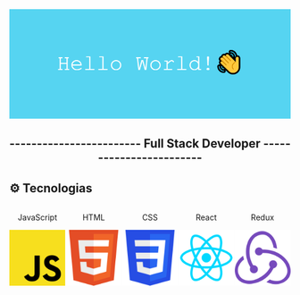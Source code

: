 <img src='./media/banner.png'/>

<h2 align='center'>------------------------ Full Stack Developer ------------------------</h2>

## ⚙ Tecnologias

<div style="display:flex; flex-wrap:wrap; width:100%">
    <div style="display:flex; flex-direction:column; align-items:center; width:20%">
        <p>JavaScript</p>
        <img width='100px' src='./media/javascript.png'/>
    </div>
    <div style="display:flex; flex-direction:column; align-items:center; width:20%">
        <p>HTML</p>
        <img width='100px' src='./media/html.png'/>
    </div>
    <div style="display:flex; flex-direction:column; align-items:center; width:20%">
        <p>CSS</p>
        <img width='100px' src='./media/css.png'/>
    </div>
    <div style="display:flex; flex-direction:column; align-items:center; width:20%">
        <p>React</p>
        <img width='100px' src='./media/react.png'/>
    </div>
    <div style="display:flex; flex-direction:column; align-items:center; width:20%">
        <p align='center'>Redux</p>
        <img width='100px' src='./media/redux.png'/>
    </div>
</div>